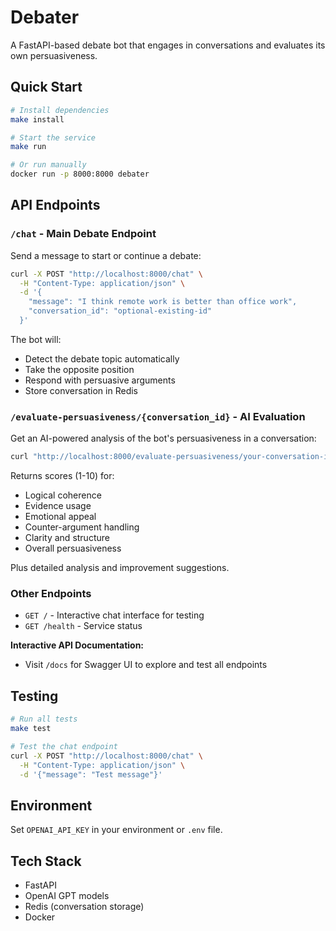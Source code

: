 # Debater

A FastAPI-based debate bot that engages in conversations and evaluates its own persuasiveness.

## Quick Start

```bash
# Install dependencies
make install

# Start the service
make run

# Or run manually
docker run -p 8000:8000 debater
```

## API Endpoints

### `/chat` - Main Debate Endpoint
Send a message to start or continue a debate:

```bash
curl -X POST "http://localhost:8000/chat" \
  -H "Content-Type: application/json" \
  -d '{
    "message": "I think remote work is better than office work",
    "conversation_id": "optional-existing-id"
  }'
```

The bot will:
- Detect the debate topic automatically
- Take the opposite position
- Respond with persuasive arguments
- Store conversation in Redis

### `/evaluate-persuasiveness/{conversation_id}` - AI Evaluation
Get an AI-powered analysis of the bot's persuasiveness in a conversation:

```bash
curl "http://localhost:8000/evaluate-persuasiveness/your-conversation-id"
```

Returns scores (1-10) for:
- Logical coherence
- Evidence usage
- Emotional appeal
- Counter-argument handling
- Clarity and structure
- Overall persuasiveness

Plus detailed analysis and improvement suggestions.

### Other Endpoints
- `GET /` - Interactive chat interface for testing
- `GET /health` - Service status

**Interactive API Documentation:**
- Visit `/docs` for Swagger UI to explore and test all endpoints

## Testing

```bash
# Run all tests
make test

# Test the chat endpoint
curl -X POST "http://localhost:8000/chat" \
  -H "Content-Type: application/json" \
  -d '{"message": "Test message"}'
```

## Environment

Set `OPENAI_API_KEY` in your environment or `.env` file.

## Tech Stack

- FastAPI
- OpenAI GPT models
- Redis (conversation storage)
- Docker